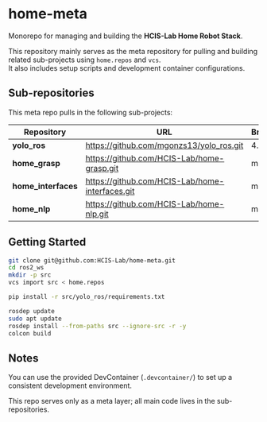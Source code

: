 # home-meta

Monorepo for managing and building the **HCIS-Lab Home Robot Stack**.

This repository mainly serves as the meta repository for pulling and building related sub-projects using `home.repos` and `vcs`.  
It also includes setup scripts and development container configurations.

## Sub-repositories

This meta repo pulls in the following sub-projects:

| Repository | URL | Branch |
|------------|-----|--------|
| **yolo_ros** | https://github.com/mgonzs13/yolo_ros.git | 4.2.0 |
| **home_grasp** | https://github.com/HCIS-Lab/home-grasp.git | main |
| **home_interfaces** | https://github.com/HCIS-Lab/home-interfaces.git | main |
| **home_nlp** | https://github.com/HCIS-Lab/home-nlp.git | main |

## Getting Started

```bash
git clone git@github.com:HCIS-Lab/home-meta.git
cd ros2_ws
mkdir -p src
vcs import src < home.repos

pip install -r src/yolo_ros/requirements.txt

rosdep update
sudo apt update
rosdep install --from-paths src --ignore-src -r -y
colcon build
```

## Notes

You can use the provided DevContainer (`.devcontainer/`) to set up a consistent development environment.

This repo serves only as a meta layer; all main code lives in the sub-repositories.
